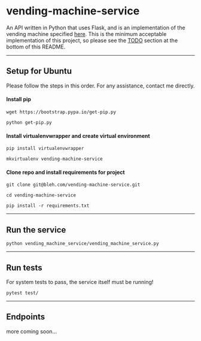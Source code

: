 vending-machine-service
=======================

An API written in Python that uses Flask, and is an implementation of the vending machine specified [here](https://github.com/PillarTechnology/kata-vending-machine). This is the minimum acceptable implementation of this project, so please see the [TODO](##TODO) section at the bottom of this README.

---

## Setup for Ubuntu

Please follow the steps in this order. For any assistance, contact me directly.

#### Install pip
```
wget https://bootstrap.pypa.io/get-pip.py

python get-pip.py
```

#### Install virtualenvwrapper and create virtual environment
```
pip install virtualenvwrapper

mkvirtualenv vending-machine-service
```

#### Clone repo and install requirements for project
```
git clone git@bleh.com/vending-machine-service.git

cd vending-machine-service

pip install -r requirements.txt
```
---

## Run the service

```
python vending_machine_service/vending_machine_service.py
```

---

## Run tests
For system tests to pass, the service itself must be running!
```
pytest test/
```

---

## Endpoints

more coming soon...
